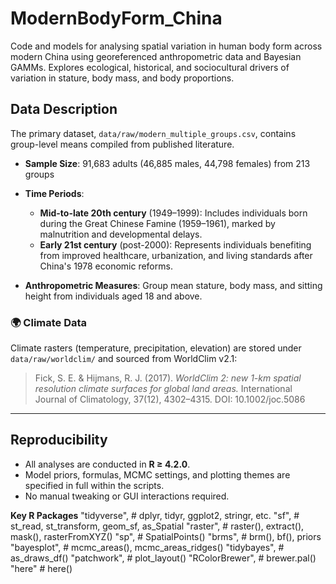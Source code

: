 # ModernBodyForm_China
Code and models for analysing spatial variation in human body form across modern China using georeferenced anthropometric data and Bayesian GAMMs. Explores ecological, historical, and sociocultural drivers of variation in stature, body mass, and body proportions.

## Data Description
The primary dataset, `data/raw/modern_multiple_groups.csv`, contains group-level means compiled from published literature.
- **Sample Size**: 91,683 adults (46,885 males, 44,798 females) from 213 groups

- **Time Periods**:  
  - **Mid-to-late 20th century** (1949–1999): Includes individuals born during the Great Chinese Famine (1959–1961), marked by malnutrition and developmental delays.  
  - **Early 21st century** (post-2000): Represents individuals benefiting from improved healthcare, urbanization, and living standards after China's 1978 economic reforms.  
- **Anthropometric Measures**: Group mean stature, body mass, and sitting height from individuals aged 18 and above. 

### 🌍 Climate Data
Climate rasters (temperature, precipitation, elevation) are stored under `data/raw/worldclim/` and sourced from WorldClim v2.1:  
> Fick, S. E. & Hijmans, R. J. (2017). *WorldClim 2: new 1-km spatial resolution climate surfaces for global land areas.* International Journal of Climatology, 37(12), 4302–4315. DOI: 10.1002/joc.5086

---
## Reproducibility
- All analyses are conducted in **R ≥ 4.2.0**.
- Model priors, formulas, MCMC settings, and plotting themes are specified in full within the scripts.
- No manual tweaking or GUI interactions required.

**Key R Packages**
  "tidyverse",     # dplyr, tidyr, ggplot2, stringr, etc.
  "sf",            # st_read, st_transform, geom_sf, as_Spatial
  "raster",        # raster(), extract(), mask(), rasterFromXYZ()
  "sp",            # SpatialPoints()
  "brms",          # brm(), bf(), priors
  "bayesplot",     # mcmc_areas(), mcmc_areas_ridges()
  "tidybayes",     # as_draws_df()
  "patchwork",     # plot_layout()
  "RColorBrewer",  # brewer.pal()
  "here"           # here()  


